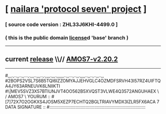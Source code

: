 
# [ [nailara 'protocol seven' project](http://nailara.network/) ]

### [ source code version : ZHL33J6KHI-4499.0 ]

### ( this is the public domain [license](../license)d 'base' branch )
---
## current [release](https://github.com/nailara-technologies/protocol-7/releases) \\\\// [AMOS7-v2.20.2](https://github.com/nailara-technologies/protocol-7/releases/tag/AMOS7-v2.20.2)
---

#,,,.,..,,..,,...,.,,,..,,,..,.,,,,.,,,.,,,,,,..,,...,..,,.,,,,..,,..,..,,..,,
#2BOPS2VSL7S6B5TQI6IZZOMYAJJEHVGLC4OZMDFSRVH43I57RZ4UIFTQA4JY63ARNEUVK6LNIIKTI
#\\\|MEV5SVZ3X57BTIUNJVT4OO562B5XVQST3VLWE4Q3572ANGUHAEX \ / AMOS7 \ YOURUM ::
#\[7]72X7O2OGKXS4JOSM5XEZP7ECHTQ2BGLTRIAVYMDX3IZLR5FX6ACA 7  DATA SIGNATURE ::
#:::::::::::::::::::::::::::::::::::::::::::::::::::::::::::::::::::::::::::::
